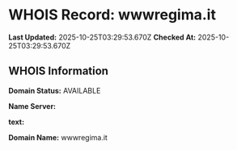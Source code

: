 # WHOIS Record: wwwregima.it

**Last Updated:** 2025-10-25T03:29:53.670Z
**Checked At:** 2025-10-25T03:29:53.670Z

## WHOIS Information

**Domain Status:** AVAILABLE

**Name Server:** 

**text:** 

**Domain Name:** wwwregima.it

